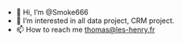 - 👋 Hi, I’m @Smoke666
- 👀 I’m interested in all data project, CRM project.
- 📫 How to reach me thomas@les-henry.fr

<!---
Smoke666/Smoke666 is a ✨ special ✨ repository because its `README.md` (this file) appears on your GitHub profile.
You can click the Preview link to take a look at your changes.
--->
